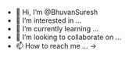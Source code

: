 - 👋 Hi, I’m @BhuvanSuresh
- 👀 I’m interested in ...
- 🌱 I’m currently learning ... 
- 💞️ I’m looking to collaborate on ...
- 📫 How to reach me ... ->

<!---
BhuvanSuresh/BhuvanSuresh is a ✨ special ✨ repository because its `ABOUTME.md` (this file) appears on your GitHub profile.
You can click the Preview link to take a look at your changes.
--->
